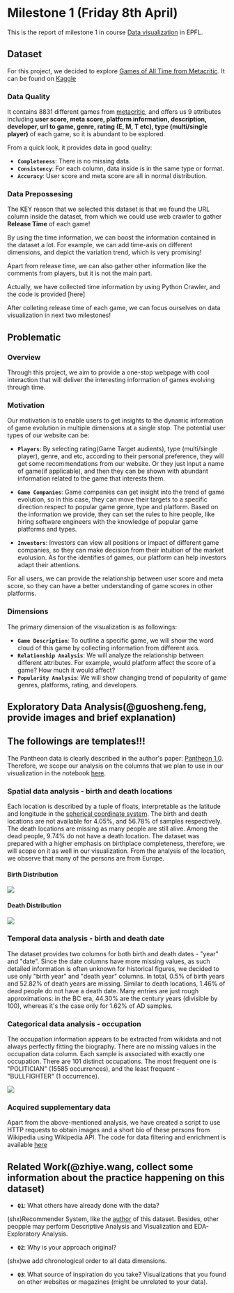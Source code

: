 # Milestone 1 (Friday 8th April)

This is the report of milestone 1 in course [Data visualization](https://edu.epfl.ch/coursebook/en/data-visualization-COM-480) in EPFL.

## Dataset

For this project, we decided to explore [Games of All Time from Metacritic](https://www.kaggle.com/datasets/xcherry/games-of-all-time-from-metacritic). It can be found on [Kaggle](https://www.kaggle.com/)

### Data Quality

It contains 8831 different games from [metacritic](https://www.metacritic.com/browse/games/score/metascore/all/all/filtered), and offers us 9 attributes including **user score, meta score, platform information, description, developer, url to game, genre, rating (E, M, T etc), type (multi/single player)** of each game, so it is abundant to be explored. 

From a quick look, it provides data in good quality:
- **`Completeness`**: There is no missing data.
- **`Consistency`**: For each column, data inside is in the same type or format.
- **`Accuracy`**: User score and meta score are all in normal distribution.

### Data Prepossesing

The KEY reason that we selected this dataset is that we found the URL column inside the dataset, from which we could use web crawler to gather **Release Time** of each game! 

By using the time information, we can boost the information contained in the dataset a lot. For example, we can add time-axis on different dimensions, and depict the variation trend, which is very promising! 

Apart from release time, we can also gather other information like the comments from players, but it is not the main part.

Actually, we have collected time information by using Python Crawler, and the code is provided [here]

After colleting release time of each game, we can focus ourselves on data visualization in next two milestones!

## Problematic

### Overview

Through this project, we aim to provide a one-stop webpage with cool interaction that will deliver the interesting information of games evolving through time. 

### Motivation

Our motivation is to enable users to get insights to the dynamic information of game evolution in multiple dimensions at a single stop. The potential user types of our website can be:

- **`Players`**: By selecting rating(Game Target audients), type (multi/single player), genre, and etc, according to their personal preference, they will get some recommendations from our website. Or they just input a name of game(if applicable), and then they can be shown with abundant information related to the game that interests them.

- **`Game Companies`**: Game companies can get insight into the trend of game evolution, so in this case, they can move their targets to a specific direction respect to popular game genre, type and platform. Based on the information we provide, they can set the rules to hire people, like hiring software engineers with the knowledge of popular game platforms and types.

- **`Investors`**: Investors can view all positions or impact of different game companies, so they can make decision from their intuition of the market evolusion. As for the identifies of games, our platform can help investors adapt their attentions.

For all users, we can provide the relationship between user score and meta score, so they can have a better understanding of game scores in other platforms.

### Dimensions

The primary dimension of the visualization is as followings:
- **`Game Description`**: To outline a specific game, we will show the word cloud of this game by collecting information from different axis.
- **`Relationship Analysis`**: We will analyze the relationship between different attributes. For example, would platform affect the score of a game? How much it would affect?
- **`Popularity Analysis`**: We will show changing trend of popularity of game genres, platforms, rating, and developers.


## Exploratory Data Analysis(@guosheng.feng, provide images and brief explanation)
## The followings are templates!!!
The Pantheon data is clearly described in the author's paper: [Pantheon 1.0](https://arxiv.org/abs/1502.07310). Therefore, we scope our analysis on the columns that we plan to use in our visualization in the notebook [here](https://github.com/com-480-data-visualization/data-visualization-project-2021-famousworld/blob/main/notebooks/PantheonExploratory.ipynb).

### Spatial data analysis - birth and death locations

Each location is described by a tuple of floats, interpretable as the latitude and longitude in the [spherical coordinate system](https://en.wikipedia.org/wiki/Reference_ellipsoid#Coordinates). The birth and death locations are not available for 4.05%, and 56.78% of samples respectively. The death locations are missing as many people are still alive. Among the dead people, 9.74% do not have a death location. The dataset was prepared with a higher emphasis on birthplace completeness, therefore, we will scope on it as well in our visualization. From the analysis of the location, we observe that many of the persons are from Europe.

#### Birth Distribution

<img src="./../images/birth_distribution.png">

#### Death Distribution

<img src="./../images/death_distribution.png">

### Temporal data analysis - birth and death date

The dataset provides two columns for both birth and death dates - "year" and "date". Since the date columns have more missing values, as such detailed information is often unknown for historical figures, we decided to use only "birth year" and "death year" columns. In total, 0.5% of birth years and 52.82% of death years are missing. Similar to death locations, 1.46% of dead people do not have a death date. Many entries are just rough approximations: in the BC era, 44.30% are the century years (divisible by 100), whereas it's the case only for 1.62% of AD samples.

### Categorical data analysis - occupation

The occupation information appears to be extracted from wikidata and not always perfectly fitting the biography. There are no missing values in the occupation data column. Each sample is associated with exactly one occupation. There are 101 distinct occupations. The most frequent one is "POLITICIAN" (15585 occurrences), and the least frequent - "BULLFIGHTER" (1 occurrence).

<img src="./../images/occupation_distribution.png">

### Acquired supplementary data

Apart from the above-mentioned analysis, we have created a script to use HTTP requests to obtain images and a short bio of these persons from Wikipedia using Wikipedia API. The code for data filtering and enrichment is available [here](https://github.com/com-480-data-visualization/data-visualization-project-2021-famousworld/blob/main/src/process.py)

## Related Work(@zhiye.wang, collect some information about the practice happening on this dataset)
- **`Q1`**: What others have already done with the data?

(shx)Recommender System, like the [author](https://game-recommender-engine.herokuapp.com/) of this dataset. Besides, other peopple may perform Descriptive Analysis and Visualization and EDA-Exploratory Analysis.

- **`Q2`**: Why is your approach original?

(shx)we add chronological order to all data dimensions.

- **`Q3`**: What source of inspiration do you take? Visualizations that you found on other websites or magazines (might be unrelated to your data).
